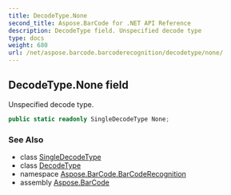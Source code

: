 ```yaml
---
title: DecodeType.None
second_title: Aspose.BarCode for .NET API Reference
description: DecodeType field. Unspecified decode type
type: docs
weight: 680
url: /net/aspose.barcode.barcoderecognition/decodetype/none/
---
```

## DecodeType.None field

Unspecified decode type.

```csharp
public static readonly SingleDecodeType None;
```

### See Also

* class [SingleDecodeType](../../singledecodetype/)
* class [DecodeType](../)
* namespace [Aspose.BarCode.BarCodeRecognition](../../../aspose.barcode.barcoderecognition/)
* assembly [Aspose.BarCode](../../../)


